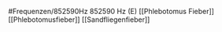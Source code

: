 #Frequenzen/852590Hz
852590 Hz (E)
[[Phlebotomus Fieber]]
[[Phlebotomusfieber]]
[[Sandfliegenfieber]]